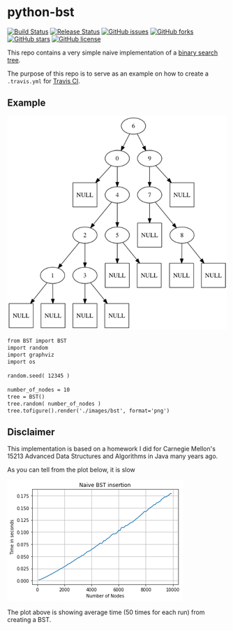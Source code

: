 # python-bst
[![Build Status](https://travis-ci.org/icaoberg/python-bst.svg?branch=master)](https://travis-ci.org/icaoberg/python-bst)
[![Release Status](https://img.shields.io/badge/release-v0.1-red.svg)](https://github.com/icaoberg/python-bst)
[![GitHub issues](https://img.shields.io/github/issues/icaoberg/python-bst.svg)](https://github.com/icaoberg/python-bst/issues)
[![GitHub forks](https://img.shields.io/github/forks/icaoberg/python-bst.svg)](https://github.com/icaoberg/python-bst/network)
[![GitHub stars](https://img.shields.io/github/stars/icaoberg/python-bst.svg)](https://github.com/icaoberg/python-bst/stargazers)
[![GitHub license](https://img.shields.io/badge/license-GPLv3-blue.svg)](https://www.gnu.org/licenses/quick-guide-gplv3.en.html)

This repo contains a very simple naive implementation of a [binary search tree](https://en.wikipedia.org/wiki/Binary_search_tree).

The purpose of this repo is to serve as an example on how to create a `.travis.yml` for [Travis CI](https://travis-ci.org/).

## Example

![BST](https://github.com/icaoberg/python-bst/blob/master/images/bst.png?raw=true)

```
from BST import BST
import random
import graphviz
import os

random.seed( 12345 )

number_of_nodes = 10
tree = BST()
tree.random( number_of_nodes )
tree.tofigure().render('./images/bst', format='png')
```

## Disclaimer
This implementation is based on a homework I did for Carnegie Mellon's 15213 Advanced Data Structures and Algorithms in Java many years ago.

As you can tell from the plot below, it is slow

![Insertions](https://github.com/icaoberg/python-bst/blob/master/images/insertion.png?raw=true)

The plot above is showing average time (50 times for each run) from creating a BST.
